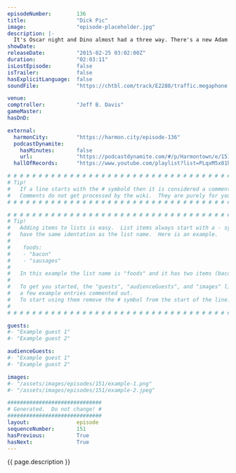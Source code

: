 ```yaml
---
episodeNumber:        136
title:                "Dick Pic"
image:                "episode-placeholder.jpg"
description: |-
  It's Oscar night and Dino almost had a three way. There's a new Adam Goldberg, Erin McGathy's acceptance speech game corner, Shadow Run and more. RIP Harris Wittels, we miss you. End music "Lisa" by Don't Stop Or We'll Die.
showDate:             
releaseDate:          "2015-02-25 03:02:00Z"
duration:             "02:03:11"
isLostEpisode:        false
isTrailer:            false
hasExplicitLanguage:  false
soundFile:            "https://chtbl.com/track/E2288/traffic.megaphone.fm/STA2511788109.mp3"

venue:                
comptroller:          "Jeff B. Davis"
gameMaster:           
hasDnD:               

external:
  harmonCity:         "https://harmon.city/episode-136"
  podcastDynamite:
    hasMinutes:       false
    url:              "https://podcastdynamite.com/#/p/Harmontown/e/151/136"
  hallOfRecords:      "https://www.youtube.com/playlist?list=PLqxM5x81hNOYq_7zPeN7UDvuA1M-4R8bD"

# # # # # # # # # # # # # # # # # # # # # # # # # # # # # # # # # # # # # # # # # # # # #
# Tip!
#   If a line starts with the # symbold then it is considered a comment.
#   Comments do not get processed by the wiki.  They are purely for your information.
# # # # # # # # # # # # # # # # # # # # # # # # # # # # # # # # # # # # # # # # # # # # #

# # # # # # # # # # # # # # # # # # # # # # # # # # # # # # # # # # # # # # # # # # # # #
# Tip!
#   Adding items to lists is easy.  List items always start with a - symbol and have
#   have the same identation as the list name.  Here is an example.
#
#    foods:
#    - "bacon"
#    - "sausages"
#
#   In this example the list name is "foods" and it has two items (bacon, and sausages).
#
#   To get you started, the "guests", "audienceGuests", and "images" lists below have
#   a few example entries commented out.
#   To start using them remove the # symbol from the start of the line.
#
# # # # # # # # # # # # # # # # # # # # # # # # # # # # # # # # # # # # # # # # # # # # #

guests:
#- "Example guest 1"
#- "Example guest 2"

audienceGuests:
#- "Example guest 1"
#- "Example guest 2"

images:
#- "/assets/images/episodes/151/example-1.png"
#- "/assets/images/episodes/151/example-2.jpeg"

##############################
# Generated.  Do not change! #
##############################
layout:               episode
sequenceNumber:       151
hasPrevious:          True
hasNext:              True
---
```


<!-- The episode description will be rendered here -->
{{ page.description }}

<!-- Add your content BELOW here -->
<!-- vvvvvvvvvvvvvvvvvvvvvvvvvvv -->




<!-- ^^^^^^^^^^^^^^^^^^^^^^^^^^^ -->
<!-- Add your content ABOVE here -->

<!-- The episode gallery will be rendered here -->